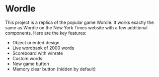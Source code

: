# Wordle

This project is a replica of the popular game Wordle. It works exactly the same as Wordle on the New York Times website with a few additional components.
Here are the key features:
+ Object oriented design
+ Live wordbank of 2000 words
+ Scoreboard with winrate
+ Custom words
+ New game button
+ Memory clear button (hidden by default)




